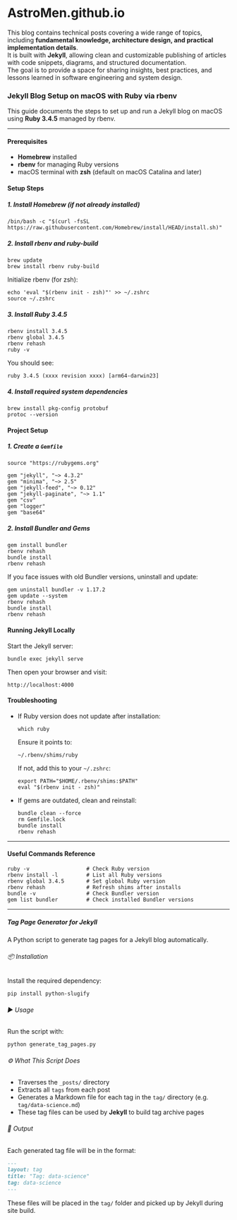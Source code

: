 # AstroMen.github.io

This blog contains technical posts covering a wide range of topics, including **fundamental knowledge, architecture design, and practical implementation details**.  
It is built with **Jekyll**, allowing clean and customizable publishing of articles with code snippets, diagrams, and structured documentation.  
The goal is to provide a space for sharing insights, best practices, and lessons learned in software engineering and system design.

### Jekyll Blog Setup on macOS with Ruby via rbenv

This guide documents the steps to set up and run a Jekyll blog on macOS using **Ruby 3.4.5** managed by rbenv.

---

#### Prerequisites

- **Homebrew** installed  
- **rbenv** for managing Ruby versions  
- macOS terminal with **zsh** (default on macOS Catalina and later)

#### Setup Steps

##### 1. Install Homebrew (if not already installed)
```
/bin/bash -c "$(curl -fsSL https://raw.githubusercontent.com/Homebrew/install/HEAD/install.sh)"
```

##### 2. Install rbenv and ruby-build
```
brew update
brew install rbenv ruby-build
```

Initialize rbenv (for zsh):
```
echo 'eval "$(rbenv init - zsh)"' >> ~/.zshrc
source ~/.zshrc
```

##### 3. Install Ruby 3.4.5
```
rbenv install 3.4.5
rbenv global 3.4.5
rbenv rehash
ruby -v
```

You should see:
```
ruby 3.4.5 (xxxx revision xxxx) [arm64-darwin23]
```

##### 4. Install required system dependencies
```
brew install pkg-config protobuf
protoc --version
```

#### Project Setup

##### 1. Create a `Gemfile`
```
source "https://rubygems.org"

gem "jekyll", "~> 4.3.2"
gem "minima", "~> 2.5"
gem "jekyll-feed", "~> 0.12"
gem "jekyll-paginate", "~> 1.1"
gem "csv"
gem "logger"
gem "base64"
```

##### 2. Install Bundler and Gems
```
gem install bundler
rbenv rehash
bundle install
rbenv rehash
```

If you face issues with old Bundler versions, uninstall and update:
```
gem uninstall bundler -v 1.17.2
gem update --system
rbenv rehash
bundle install
rbenv rehash
```

#### Running Jekyll Locally
Start the Jekyll server:
```
bundle exec jekyll serve
```

Then open your browser and visit:
```
http://localhost:4000
```

#### Troubleshooting

- If Ruby version does not update after installation:
  ```
  which ruby
  ```
  Ensure it points to:
  ```
  ~/.rbenv/shims/ruby
  ```
  If not, add this to your `~/.zshrc`:
  ```
  export PATH="$HOME/.rbenv/shims:$PATH"
  eval "$(rbenv init - zsh)"
  ```

- If gems are outdated, clean and reinstall:
  ```
  bundle clean --force
  rm Gemfile.lock
  bundle install
  rbenv rehash
  ```

---

#### Useful Commands Reference
```
ruby -v                  # Check Ruby version
rbenv install -l         # List all Ruby versions
rbenv global 3.4.5       # Set global Ruby version
rbenv rehash             # Refresh shims after installs
bundle -v                # Check Bundler version
gem list bundler         # Check installed Bundler versions
```

---

##### Tag Page Generator for Jekyll

A Python script to generate tag pages for a Jekyll blog automatically.

###### 📦 Installation

Install the required dependency:
```bash
pip install python-slugify
```

###### ▶️ Usage

Run the script with:
```bash
python generate_tag_pages.py
```

###### ⚙️ What This Script Does
- Traverses the `_posts/` directory  
- Extracts all `tags` from each post  
- Generates a Markdown file for each tag in the `tag/` directory (e.g. `tag/data-science.md`)  
- These tag files can be used by **Jekyll** to build tag archive pages

###### 📁 Output
Each generated tag file will be in the format:
```markdown
---
layout: tag
title: "Tag: data-science"
tag: data-science
---
```
These files will be placed in the `tag/` folder and picked up by Jekyll during site build.
